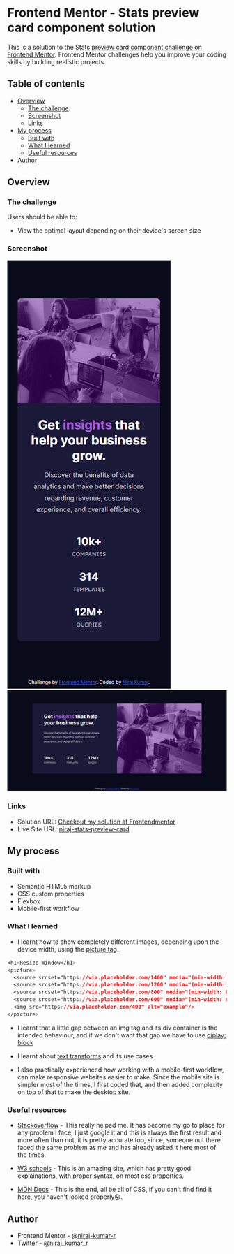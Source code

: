 # Frontend Mentor - Stats preview card component solution

This is a solution to the [Stats preview card component challenge on Frontend Mentor](https://www.frontendmentor.io/challenges/stats-preview-card-component-8JqbgoU62). Frontend Mentor challenges help you improve your coding skills by building realistic projects. 

## Table of contents

- [Overview](#overview)
  - [The challenge](#the-challenge)
  - [Screenshot](#screenshot)
  - [Links](#links)
- [My process](#my-process)
  - [Built with](#built-with)
  - [What I learned](#what-i-learned)
  - [Useful resources](#useful-resources)
- [Author](#author)



## Overview

### The challenge

Users should be able to:

- View the optimal layout depending on their device's screen size

### Screenshot


![Finished Mobile Site screenshot](design/my-finished-mobile-screenshot.png)
![Finished Desktop Site Screenshot](design/my-Finished-desktop-screenshot.jpg)


### Links

- Solution URL: [Checkout my solution at Frontendmentor](https://www.frontendmentor.io/solutions/first-responsive-site-by-newbie-using-flex-and-media-queries-et_U6Z9wj)
- Live Site URL: [niraj-stats-preview-card](https://niraj-stats-preview-card.netlify.app/)

## My process

### Built with

- Semantic HTML5 markup
- CSS custom properties
- Flexbox
- Mobile-first workflow

### What I learned

- I learnt how to show completely different images, depending upon the device width, using the [picture tag](https://stackoverflow.com/a/50375128).

```css
<h1>Resize Window</h1>
<picture>
  <source srcset="https://via.placeholder.com/1400" media="(min-width: 1400px)"/>
  <source srcset="https://via.placeholder.com/1200" media="(min-width: 1200px)"/>
  <source srcset="https://via.placeholder.com/800" media="(min-width: 800px)"/>
  <source srcset="https://via.placeholder.com/600" media="(min-width: 600px)"/>
  <img src="https://via.placeholder.com/400" alt="example"/>
</picture>
```
- I learnt that a little gap between an img tag and its div container is the intended behaviour, and if we don't want that gap we have to use [diplay: block](https://stackoverflow.com/questions/5804256/image-inside-div-has-extra-space-below-the-image) 

- I learnt about [text transforms](https://www.w3schools.com/cssref/pr_text_text-transform.asp) and its use cases.

- I also practically experienced how working with a mobile-first workflow, can make responsive websites easier to make. Since the mobile site is simpler most of the times, I first coded that, and then added complexity on top of that to make the desktop site. 

### Useful resources

- [Stackoverflow](https://stackoverflow.com/) - This really helped me. It has become my go to place for any problem I face, I just google it and this is always the first result and more often than not, it is pretty accurate too, since, someone out there faced the same problem as me and has already asked it here most of the times.

- [W3 schools](https://www.w3schools.com/) - This is an amazing site, which has pretty good explainations, with proper syntax, on most css properties.

- [MDN Docs](https://developer.mozilla.org/en-US/docs/Web/CSS) - This is the end, all be all of CSS, if you can't find find it here, you haven't looked properly😜.

## Author

<!-- - Website - [Add your name here](https://www.your-site.com) -->
- Frontend Mentor - [@niraj-kumar-r](https://www.frontendmentor.io/profile/niraj-kumar-r)
- Twitter - [@niraj_kumar_r](https://twitter.com/niraj_kumar_r)